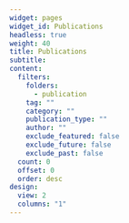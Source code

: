 ```yaml
---
widget: pages
widget_id: Publications
headless: true
weight: 40
title: Publications
subtitle:
content:
  filters:
    folders:
      - publication
    tag: ""
    category: ""
    publication_type: ""
    author: ""
    exclude_featured: false
    exclude_future: false
    exclude_past: false
  count: 0
  offset: 0
  order: desc
design:
  view: 2
  columns: "1"
---
```


<!-- {{% callout note %}}
Quickly discover relevant content by [filtering publications](./publication/).
{{% /callout %}} -->

